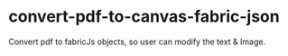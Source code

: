 # convert-pdf-to-canvas-fabric-json
Convert pdf to fabricJs objects, so user can modify the text &amp; Image.
